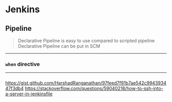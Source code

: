 # Jenkins
## Pipeline
> Declarative Pipeline is easy to use compared to scripted pipeline
> Declarative Pipeline can be put in SCM
***
### `when` directive

***
###
https://gist.github.com/HarshadRanganathan/97feed7f91b7ae542c994393447f3db4
https://stackoverflow.com/questions/59040218/how-to-ssh-into-a-server-in-jenkinsfile
